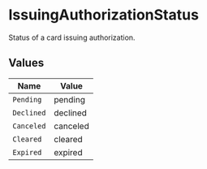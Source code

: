 # IssuingAuthorizationStatus

Status of a card issuing authorization.


## Values

| Name       | Value      |
| ---------- | ---------- |
| `Pending`  | pending    |
| `Declined` | declined   |
| `Canceled` | canceled   |
| `Cleared`  | cleared    |
| `Expired`  | expired    |